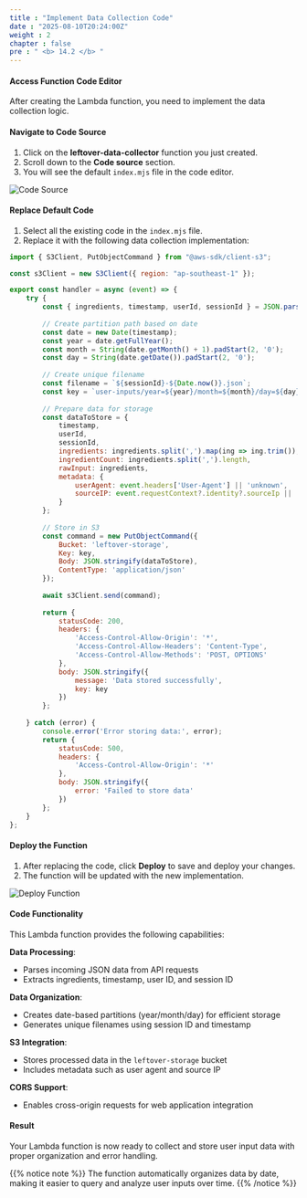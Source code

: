 ```yaml
---
title : "Implement Data Collection Code"
date : "2025-08-10T20:24:00Z"
weight : 2
chapter : false
pre : " <b> 14.2 </b> "
---
```


#### Access Function Code Editor

After creating the Lambda function, you need to implement the data collection logic.

#### Navigate to Code Source

1. Click on the **leftover-data-collector** function you just created.
2. Scroll down to the **Code source** section.
3. You will see the default `index.mjs` file in the code editor.

![Code Source](/images/14/14-5.png?featherlight=false&width=90pc)

#### Replace Default Code

1. Select all the existing code in the `index.mjs` file.
2. Replace it with the following data collection implementation:

```javascript
import { S3Client, PutObjectCommand } from "@aws-sdk/client-s3";

const s3Client = new S3Client({ region: "ap-southeast-1" });

export const handler = async (event) => {
    try {
        const { ingredients, timestamp, userId, sessionId } = JSON.parse(event.body);
        
        // Create partition path based on date
        const date = new Date(timestamp);
        const year = date.getFullYear();
        const month = String(date.getMonth() + 1).padStart(2, '0');
        const day = String(date.getDate()).padStart(2, '0');
        
        // Create unique filename
        const filename = `${sessionId}-${Date.now()}.json`;
        const key = `user-inputs/year=${year}/month=${month}/day=${day}/${filename}`;
        
        // Prepare data for storage
        const dataToStore = {
            timestamp,
            userId,
            sessionId,
            ingredients: ingredients.split(',').map(ing => ing.trim()),
            ingredientCount: ingredients.split(',').length,
            rawInput: ingredients,
            metadata: {
                userAgent: event.headers['User-Agent'] || 'unknown',
                sourceIP: event.requestContext?.identity?.sourceIp || 'unknown'
            }
        };
        
        // Store in S3
        const command = new PutObjectCommand({
            Bucket: 'leftover-storage',
            Key: key,
            Body: JSON.stringify(dataToStore),
            ContentType: 'application/json'
        });
        
        await s3Client.send(command);
        
        return {
            statusCode: 200,
            headers: {
                'Access-Control-Allow-Origin': '*',
                'Access-Control-Allow-Headers': 'Content-Type',
                'Access-Control-Allow-Methods': 'POST, OPTIONS'
            },
            body: JSON.stringify({ 
                message: 'Data stored successfully',
                key: key 
            })
        };
        
    } catch (error) {
        console.error('Error storing data:', error);
        return {
            statusCode: 500,
            headers: {
                'Access-Control-Allow-Origin': '*'
            },
            body: JSON.stringify({ 
                error: 'Failed to store data' 
            })
        };
    }
};
```

#### Deploy the Function

1. After replacing the code, click **Deploy** to save and deploy your changes.
2. The function will be updated with the new implementation.

![Deploy Function](/images/14/14-6.png?featherlight=false&width=90pc)

#### Code Functionality

This Lambda function provides the following capabilities:

**Data Processing**:
- Parses incoming JSON data from API requests
- Extracts ingredients, timestamp, user ID, and session ID

**Data Organization**:
- Creates date-based partitions (year/month/day) for efficient storage
- Generates unique filenames using session ID and timestamp

**S3 Integration**:
- Stores processed data in the `leftover-storage` bucket
- Includes metadata such as user agent and source IP

**CORS Support**:
- Enables cross-origin requests for web application integration

#### Result

Your Lambda function is now ready to collect and store user input data with proper organization and error handling.

{{% notice note %}}
The function automatically organizes data by date, making it easier to query and analyze user inputs over time.
{{% /notice %}}
